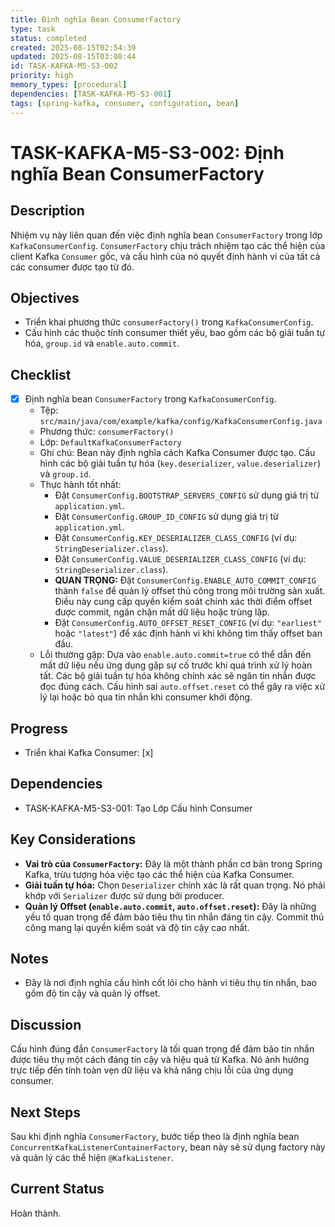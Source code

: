 ```yaml
---
title: Định nghĩa Bean ConsumerFactory
type: task
status: completed
created: 2025-08-15T02:54:39
updated: 2025-08-15T03:08:44
id: TASK-KAFKA-M5-S3-002
priority: high
memory_types: [procedural]
dependencies: [TASK-KAFKA-M5-S3-001]
tags: [spring-kafka, consumer, configuration, bean]
---
```


# TASK-KAFKA-M5-S3-002: Định nghĩa Bean ConsumerFactory

## Description
Nhiệm vụ này liên quan đến việc định nghĩa bean `ConsumerFactory` trong lớp `KafkaConsumerConfig`. `ConsumerFactory` chịu trách nhiệm tạo các thể hiện của client Kafka `Consumer` gốc, và cấu hình của nó quyết định hành vi của tất cả các consumer được tạo từ đó.

## Objectives
- Triển khai phương thức `consumerFactory()` trong `KafkaConsumerConfig`.
- Cấu hình các thuộc tính consumer thiết yếu, bao gồm các bộ giải tuần tự hóa, `group.id` và `enable.auto.commit`.

## Checklist
- [x] Định nghĩa bean `ConsumerFactory` trong `KafkaConsumerConfig`.
    - Tệp: `src/main/java/com/example/kafka/config/KafkaConsumerConfig.java`
    - Phương thức: `consumerFactory()`
    - Lớp: `DefaultKafkaConsumerFactory`
    - Ghi chú: Bean này định nghĩa cách Kafka Consumer được tạo. Cấu hình các bộ giải tuần tự hóa (`key.deserializer`, `value.deserializer`) và `group.id`.
    - Thực hành tốt nhất:
        - Đặt `ConsumerConfig.BOOTSTRAP_SERVERS_CONFIG` sử dụng giá trị từ `application.yml`.
        - Đặt `ConsumerConfig.GROUP_ID_CONFIG` sử dụng giá trị từ `application.yml`.
        - Đặt `ConsumerConfig.KEY_DESERIALIZER_CLASS_CONFIG` (ví dụ: `StringDeserializer.class`).
        - Đặt `ConsumerConfig.VALUE_DESERIALIZER_CLASS_CONFIG` (ví dụ: `StringDeserializer.class`).
        - **QUAN TRỌNG:** Đặt `ConsumerConfig.ENABLE_AUTO_COMMIT_CONFIG` thành `false` để quản lý offset thủ công trong môi trường sản xuất. Điều này cung cấp quyền kiểm soát chính xác thời điểm offset được commit, ngăn chặn mất dữ liệu hoặc trùng lặp.
        - Đặt `ConsumerConfig.AUTO_OFFSET_RESET_CONFIG` (ví dụ: `"earliest"` hoặc `"latest"`) để xác định hành vi khi không tìm thấy offset ban đầu.
    - Lỗi thường gặp: Dựa vào `enable.auto.commit=true` có thể dẫn đến mất dữ liệu nếu ứng dụng gặp sự cố trước khi quá trình xử lý hoàn tất. Các bộ giải tuần tự hóa không chính xác sẽ ngăn tin nhắn được đọc đúng cách. Cấu hình sai `auto.offset.reset` có thể gây ra việc xử lý lại hoặc bỏ qua tin nhắn khi consumer khởi động.

## Progress
- Triển khai Kafka Consumer: [x]

## Dependencies
- TASK-KAFKA-M5-S3-001: Tạo Lớp Cấu hình Consumer

## Key Considerations
- **Vai trò của `ConsumerFactory`:** Đây là một thành phần cơ bản trong Spring Kafka, trừu tượng hóa việc tạo các thể hiện của Kafka Consumer.
- **Giải tuần tự hóa:** Chọn `Deserializer` chính xác là rất quan trọng. Nó phải khớp với `Serializer` được sử dụng bởi producer.
- **Quản lý Offset (`enable.auto.commit`, `auto.offset.reset`):** Đây là những yếu tố quan trọng để đảm bảo tiêu thụ tin nhắn đáng tin cậy. Commit thủ công mang lại quyền kiểm soát và độ tin cậy cao nhất.

## Notes
- Đây là nơi định nghĩa cấu hình cốt lõi cho hành vi tiêu thụ tin nhắn, bao gồm độ tin cậy và quản lý offset.

## Discussion
Cấu hình đúng đắn `ConsumerFactory` là tối quan trọng để đảm bảo tin nhắn được tiêu thụ một cách đáng tin cậy và hiệu quả từ Kafka. Nó ảnh hưởng trực tiếp đến tính toàn vẹn dữ liệu và khả năng chịu lỗi của ứng dụng consumer.

## Next Steps
Sau khi định nghĩa `ConsumerFactory`, bước tiếp theo là định nghĩa bean `ConcurrentKafkaListenerContainerFactory`, bean này sẽ sử dụng factory này và quản lý các thể hiện `@KafkaListener`.

## Current Status
Hoàn thành.